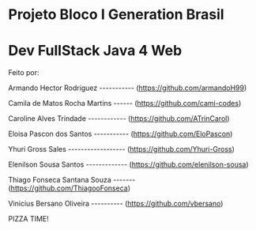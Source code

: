 # Projeto Bloco I Generation Brasil
# Dev FullStack Java 4 Web


Feito por:

Armando Hector Rodriguez ----------- (https://github.com/armandoH99)

Camila de Matos Rocha Martins ------ (https://github.com/cami-codes)

Caroline Alves Trindade ------------ (https://github.com/ATrinCarol)

Eloisa Pascon dos Santos ----------- (https://github.com/EloPascon)

Yhuri Gross Sales ------------------ (https://github.com/Yhuri-Gross)

Elenilson Sousa Santos ------------- (https://github.com/elenilson-sousa)

Thiago Fonseca Santana Souza ------- (https://github.com/ThiagooFonseca)

Vinicius Bersano Oliveira ---------- (https://github.com/vbersano)

PIZZA TIME!
